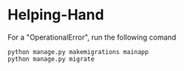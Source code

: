 # Helping-Hand

For a "OperationalError", run the following comand
```
python manage.py makemigrations mainapp
python manage.py migrate
 ```
 

